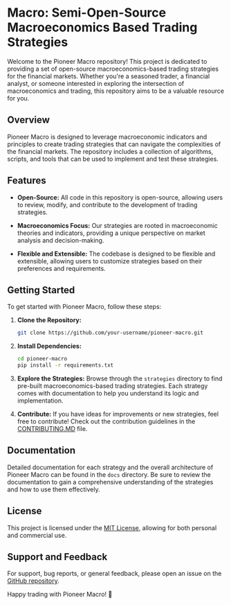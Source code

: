 # Macro: Semi-Open-Source Macroeconomics Based Trading Strategies

Welcome to the Pioneer Macro repository! This project is dedicated to providing a set of open-source macroeconomics-based trading strategies for the financial markets. Whether you're a seasoned trader, a financial analyst, or someone interested in exploring the intersection of macroeconomics and trading, this repository aims to be a valuable resource for you.

## Overview

Pioneer Macro is designed to leverage macroeconomic indicators and principles to create trading strategies that can navigate the complexities of the financial markets. The repository includes a collection of algorithms, scripts, and tools that can be used to implement and test these strategies.

## Features

- **Open-Source:** All code in this repository is open-source, allowing users to review, modify, and contribute to the development of trading strategies.
  
- **Macroeconomics Focus:** Our strategies are rooted in macroeconomic theories and indicators, providing a unique perspective on market analysis and decision-making.

- **Flexible and Extensible:** The codebase is designed to be flexible and extensible, allowing users to customize strategies based on their preferences and requirements.

## Getting Started

To get started with Pioneer Macro, follow these steps:

1. **Clone the Repository:**
   ```bash
   git clone https://github.com/your-username/pioneer-macro.git
   ```

2. **Install Dependencies:**
   ```bash
   cd pioneer-macro
   pip install -r requirements.txt
   ```

3. **Explore the Strategies:**
   Browse through the `strategies` directory to find pre-built macroeconomics-based trading strategies. Each strategy comes with documentation to help you understand its logic and implementation.

4. **Contribute:**
   If you have ideas for improvements or new strategies, feel free to contribute! Check out the contribution guidelines in the [CONTRIBUTING.MD](CONTRIBUTING.md) file.

## Documentation

Detailed documentation for each strategy and the overall architecture of Pioneer Macro can be found in the `docs` directory. Be sure to review the documentation to gain a comprehensive understanding of the strategies and how to use them effectively.

## License

This project is licensed under the [MIT License](LICENSE), allowing for both personal and commercial use.

## Support and Feedback

For support, bug reports, or general feedback, please open an issue on the [GitHub repository](https://github.com/your-username/pioneer-macro/issues).

Happy trading with Pioneer Macro! 🚀
